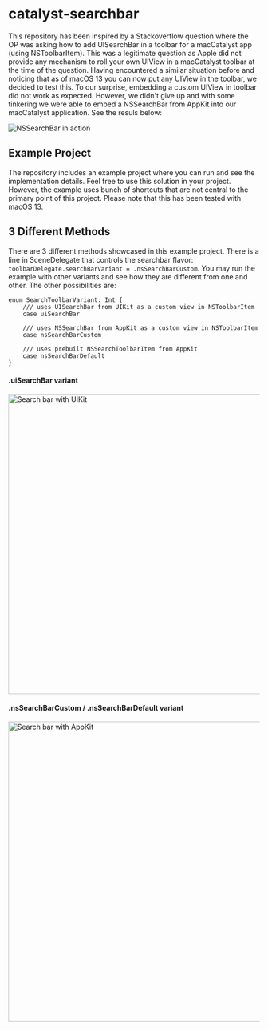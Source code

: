 # catalyst-searchbar

This repository has been inspired by a Stackoverflow question where the OP was asking how to add UISearchBar in a toolbar for a macCatalyst app (using NSToolbarItem). This was a legitimate question as Apple did not provide any mechanism to roll your own UIView in a macCatalyst toolbar at the time of the question. Having encountered a similar situation before and noticing that as of macOS 13 you can now put any UIView in the toolbar, we decided to test this. To our surprise, embedding a custom UIView in toolbar did not work as expected. However, we didn't give up and with some tinkering we were able to embed a NSSearchBar from AppKit into our macCatalyst application. See the resuls below:

![NSSearchBar in action](https://github.com/eclypse-tms/catalyst-searchbar/assets/10276667/aac6ba0e-18cc-441c-9193-12abfa8a95e1)

## Example Project

The repository includes an example project where you can run and see the implementation details. Feel free to use this solution in your project. However, the example uses bunch of shortcuts that are not central to the primary point of this project. Please note that this has been tested with macOS 13. 

## 3 Different Methods
There are 3 different methods showcased in this example project. There is a line in SceneDelegate that controls the searchbar flavor: `toolbarDelegate.searchBarVariant = .nsSearchBarCustom`. You may run the example with other variants and see how they are different from one and other. The other possibilities are:
```
enum SearchToolbarVariant: Int {
    /// uses UISearchBar from UIKit as a custom view in NSToolbarItem
    case uiSearchBar
    
    /// uses NSSearchBar from AppKit as a custom view in NSToolbarItem
    case nsSearchBarCustom
    
    /// uses prebuilt NSSearchToolbarItem from AppKit
    case nsSearchBarDefault
}
```

#### .uiSearchBar variant

<img width="600" alt="Search bar with UIKit" src="https://github.com/eclypse-tms/catalyst-searchbar/assets/10276667/2cc91d45-c8dc-4ce0-9778-6fcaf0ab0f22">

#### .nsSearchBarCustom / .nsSearchBarDefault variant

<img width="600" alt="Search bar with AppKit" src="https://github.com/eclypse-tms/catalyst-searchbar/assets/10276667/43902546-0859-496d-a646-a1129fb8343b">
